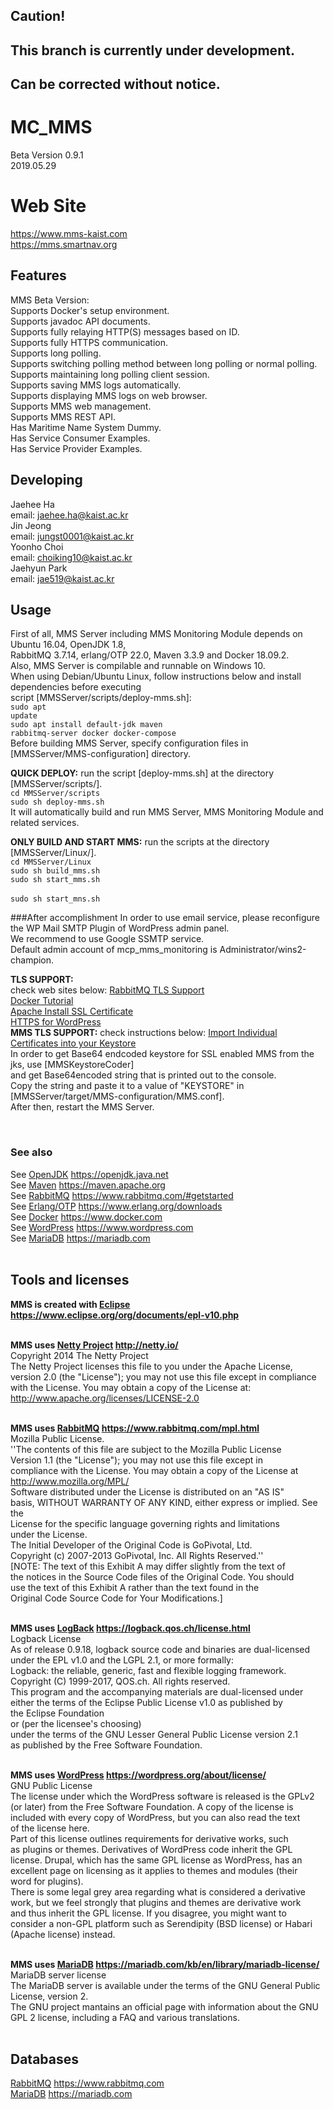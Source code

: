 ## Caution!
## This branch is currently under development.
## Can be corrected without notice.

# MC_MMS
Beta Version 0.9.1 <br/>
2019.05.29 <br/>

# Web Site
https://www.mms-kaist.com <br/>
https://mms.smartnav.org

## Features
MMS Beta Version:<br/>
Supports Docker's setup environment.<br/>
Supports javadoc API documents.<br/>
Supports fully relaying HTTP(S) messages based on ID.<br/>
Supports fully HTTPS communication.<br/>
Supports long polling.<br/>
Supports switching polling method between long polling or normal polling.<br/>
Supports maintaining long polling client session.<br/>
Supports saving MMS logs automatically.<br/>
Supports displaying MMS logs on web browser.<br/>
Supports MMS web management.<br/>
Supports MMS REST API.<br/>
Has Maritime Name System Dummy.<br/>
Has Service Consumer Examples.<br/>
Has Service Provider Examples.<br/>

## Developing
Jaehee Ha<br/>
email: jaehee.ha@kaist.ac.kr<br/>
Jin Jeong<br/>
email: jungst0001@kaist.ac.kr<br/>
Yoonho Choi<br/>
email: choiking10@kaist.ac.kr<br/>
Jaehyun Park<br/>
email: jae519@kaist.ac.kr<br/>

## Usage
First of all, MMS Server including MMS Monitoring Module depends on Ubuntu 16.04, OpenJDK 1.8, <br/>
RabbitMQ 3.7.14, erlang/OTP 22.0, Maven 3.3.9 and Docker 18.09.2.<br/>
Also, MMS Server is compilable and runnable on Windows 10.<br/>
When using Debian/Ubuntu Linux, follow instructions below and install dependencies before executing <br/>
script [MMSServer/scripts/deploy-mms.sh]:<br/>
<code>sudo apt update</code><br/>
<code>sudo apt install default-jdk maven rabbitmq-server docker docker-compose</code> <br/>
Before building MMS Server, specify configuration files in [MMSServer/MMS-configuration] directory.<br/>

<b>QUICK DEPLOY:</b> run the script [deploy-mms.sh] at the directory [MMSServer/scripts/]. <br/>
<code>cd MMSServer/scripts </code><br/>
<code>sudo sh deploy-mms.sh </code><br/>
It will automatically build and run MMS Server, MMS Monitoring Module and related services.<br/>

<b>ONLY BUILD AND START MMS:</b> run the scripts at the directory [MMSServer/Linux/].<br/>
<code>cd MMSServer/Linux </code><br/>
<code>sudo sh build_mms.sh </code><br/>
<code>sudo sh start_mms.sh </code><br/>
<code>sudo sh start_mns.sh </code><br/>

###After accomplishment
In order to use email service, please reconfigure the WP Mail SMTP Plugin of WordPress admin panel.<br/>
We recommend to use Google SSMTP service.<br/>
Default admin account of mcp_mms_monitoring is Administrator/wins2-champion.<br/>

<b>TLS SUPPORT:</b></br> check web sites below:
[RabbitMQ TLS Support](https://www.rabbitmq.com/ssl.html)  <br/>
[Docker Tutorial](https://www.tutorialspoint.com/docker/)<br/>
[Apache Install SSL Certificate](https://www.digicert.com/csr-ssl-installation/apache-openssl.htm)<br/>
[HTTPS for WordPress](https://make.wordpress.org/support/user-manual/web-publishing/https-for-wordpress/) <br/>
<b>MMS TLS SUPPORT:</b> check instructions below:
[Import Individual Certificates into your Keystore](https://www.attachmate.com/documentation/gateway-1-1/gateway-admin-guide/data/fxg_keytool_importcert.htm)<br/>
In order to get Base64 endcoded keystore for SSL enabled MMS from the jks, use [MMSKeystoreCoder] <br/>
and get Base64encoded string that is printed out to the console. <br/>
Copy the string and paste it to a value of "KEYSTORE" in [MMSServer/target/MMS-configuration/MMS.conf]. <br/>
After then, restart the MMS Server.<br/>

<br/>

### See also
See [OpenJDK](https://openjdk.java.net/) https://openjdk.java.net <br/>
See [Maven](https://maven.apache.org/) https://maven.apache.org <br/>
See [RabbitMQ](https://www.rabbitmq.com/#getstarted) https://www.rabbitmq.com/#getstarted <br/>
See [Erlang/OTP](https://www.erlang.org/downloads) https://www.erlang.org/downloads <br/>
See [Docker](https://www.docker.com/) https://www.docker.com <br/>
See [WordPress](https://www.wordpress.com) https://www.wordpress.com <br/>
See [MariaDB](https://mariadb.com/) https://mariadb.com <br/>
<br/>

## Tools and licenses
<b>MMS is created with [Eclipse](https://www.eclipse.org/org/documents/epl-v10.php) https://www.eclipse.org/org/documents/epl-v10.php</b><br/>
<br/>

<b>MMS uses [Netty Project](http://netty.io/) http://netty.io/</b><br/>
Copyright 2014 The Netty Project<br/>
The Netty Project licenses this file to you under the Apache License,<br/>
version 2.0 (the "License"); you may not use this file except in compliance<br/>
with the License. You may obtain a copy of the License at:<br/>
http://www.apache.org/licenses/LICENSE-2.0<br/>
<br/>
   
<b>MMS uses [RabbitMQ](https://www.rabbitmq.com/mpl.html) https://www.rabbitmq.com/mpl.html</b><br/>
 Mozilla Public License.<br/>
''The contents of this file are subject to the Mozilla Public License<br/>
Version 1.1 (the "License"); you may not use this file except in<br/>
compliance with the License. You may obtain a copy of the License at<br/>
http://www.mozilla.org/MPL/<br/>
Software distributed under the License is distributed on an "AS IS"<br/>
basis, WITHOUT WARRANTY OF ANY KIND, either express or implied. See the<br/>
License for the specific language governing rights and limitations<br/>
under the License.<br/>
The Initial Developer of the Original Code is GoPivotal, Ltd.<br/>
Copyright (c) 2007-2013 GoPivotal, Inc.  All Rights Reserved.''<br/>
[NOTE: The text of this Exhibit A may differ slightly from the text of<br/>
the notices in the Source Code files of the Original Code. You should<br/>
use the text of this Exhibit A rather than the text found in the<br/>
Original Code Source Code for Your Modifications.]<br/>
<br/>

<b>MMS uses [LogBack](https://logback.qos.ch/license.html) https://logback.qos.ch/license.html</b><br/>
Logback License <br/>
As of release 0.9.18, logback source code and binaries are dual-licensed <br/>
under the EPL v1.0 and the LGPL 2.1, or more formally: <br/>
Logback: the reliable, generic, fast and flexible logging framework. <br/>
Copyright (C) 1999-2017, QOS.ch. All rights reserved.  <br/>
This program and the accompanying materials are dual-licensed under <br/>
either the terms of the Eclipse Public License v1.0 as published by <br/>
the Eclipse Foundation <br/>
or (per the licensee's choosing) <br/>
under the terms of the GNU Lesser General Public License version 2.1 <br/>
as published by the Free Software Foundation. <br/>
<br/>

<b>MMS uses [WordPress](https://wordpress.org/about/license/) https://wordpress.org/about/license/</b><br/>
GNU Public License<br/>
The license under which the WordPress software is released is the GPLv2<br/>
(or later) from the Free Software Foundation. A copy of the license is<br/>
included with every copy of WordPress, but you can also read the text<br/>
of the license here.<br/>
Part of this license outlines requirements for derivative works, such <br/>
as plugins or themes. Derivatives of WordPress code inherit the GPL <br/>
license. Drupal, which has the same GPL license as WordPress, has an <br/>
excellent page on licensing as it applies to themes and modules (their <br/>
word for plugins).<br/>
There is some legal grey area regarding what is considered a derivative <br/>
work, but we feel strongly that plugins and themes are derivative work<br/>
and thus inherit the GPL license. If you disagree, you might want to<br/>
consider a non-GPL platform such as Serendipity (BSD license) or Habari <br/>
(Apache license) instead.<br/>
<br/>

<b>MMS uses [MariaDB](https://mariadb.com/kb/en/library/mariadb-license/) https://mariadb.com/kb/en/library/mariadb-license/</b><br/>
MariaDB server license<br/>
The MariaDB server is available under the terms of the GNU General Public <br/>
License, version 2.<br/>
The GNU project mantains an official page with information about the GNU <br/>
GPL 2 license, including a FAQ and various translations. <br/>
<br/>

## Databases
[RabbitMQ](https://www.rabbitmq.com/) https://www.rabbitmq.com<br/>
[MariaDB](https://mariadb.com/) https://mariadb.com

